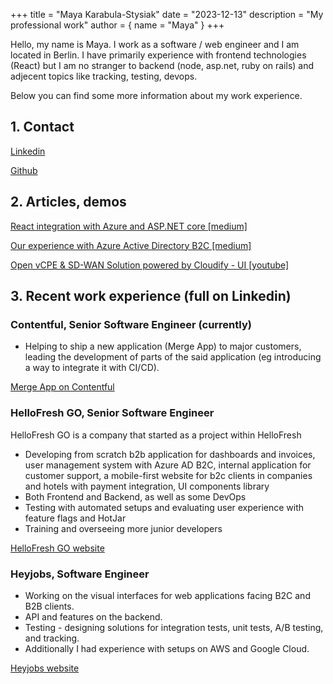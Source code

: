 +++
title = "Maya Karabula-Stysiak"
date = "2023-12-13"
description = "My professional work"
author = { name = "Maya" }
+++

Hello, my name is Maya. I work as a software / web engineer and I am located in Berlin. I have primarily experience with frontend technologies (React) but I am no stranger to backend (node, asp.net, ruby on rails) and adjecent topics like tracking, testing, devops.

Below you can find some more information about my work experience.

## 1. Contact

[Linkedin](https://www.linkedin.com/in/maya-karabu%C5%82a-stysiak-a8356112a/)

[Github](https://github.com/mayakarabula)

## 2. Articles, demos

[React integration with Azure and ASP.NET core [medium]](https://jakub-karabula-stysiak.medium.com/react-integration-with-azure-and-asp-net-core-9651929ae3f9)

[Our experience with Azure Active Directory B2C [medium]](https://jakub-karabula-stysiak.medium.com/our-experience-with-ad-b2c-6e2cc6cfa7f9)

[Open vCPE & SD-WAN Solution powered by Cloudify - UI [youtube]](https://www.youtube.com/watch?v=xjn4gyXKAM8)

## 3. Recent work experience (full on Linkedin)

### Contentful, Senior Software Engineer (currently)

- Helping to ship a new application (Merge App) to major customers, leading the development of parts of the said application (eg introducing a way to integrate it with CI/CD).

[Merge App on Contentful](https://www.contentful.com/marketplace/app/merge/)

### HelloFresh GO, Senior Software Engineer

HelloFresh GO is a company that started as a project within HelloFresh

- Developing from scratch b2b application for dashboards and
  invoices, user management system with Azure AD B2C, internal application for customer support, a mobile-first website for b2c clients in companies and hotels with payment integration, UI components library
- Both Frontend and Backend, as well as some DevOps
- Testing with automated setups and evaluating user experience
  with feature flags and HotJar
- Training and overseeing more junior developers

[HelloFresh GO website](https://www.hellofreshgo.de/en/home/)

### Heyjobs, Software Engineer

- Working on the visual interfaces for web applications facing B2C and B2B clients.
- API and features on the backend.
- Testing - designing solutions for integration tests, unit tests, A/B testing, and tracking.
- Additionally I had experience with setups on AWS and Google Cloud.

[Heyjobs website](https://www.heyjobs.co/de-de)